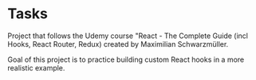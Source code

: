 # Tasks

Project that follows the Udemy course "React - The Complete Guide (incl Hooks, React Router, Redux) created by Maximilian Schwarzmüller.

Goal of this project is to practice building custom React hooks in a more realistic example.